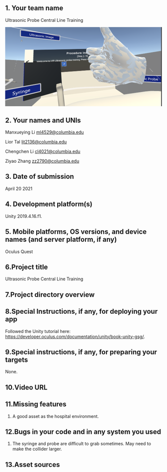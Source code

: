 ## 1. Your team name

Ultrasonic Probe Central Line Training



![yayy](\yayy.png)

## 2. Your names and UNIs

Manxueying Li
ml4529@columbia.edu

Lior Tal
ljt2136@columbia.edu

Chengchen Li
cl4021@columbia.edu

Ziyao Zhang
zz2790@columbia.edu

## 3. Date of submission

April 20 2021

## 4. Development platform(s)

Unity 2019.4.16.f1.

## 5. Mobile platforms, OS versions, and device names (and server platform, if any)

Oculus Quest

## 6.Project title

Ultrasonic Probe Central Line Training

## 7.Project directory overview



## 8.Special Instructions, if any, for deploying your app

Followed the Unity tutorial here: https://developer.oculus.com/documentation/unity/book-unity-gsg/.

## 9.Special instructions, if any, for preparing your targets

None.

## 10.Video URL



## 11.Missing features

1. A good asset as the hospital environment.

## 12.Bugs in your code and in any system you used

1. The syringe and probe are difficult to grab sometimes. May need to make the collider larger.

## 13.Asset sources


